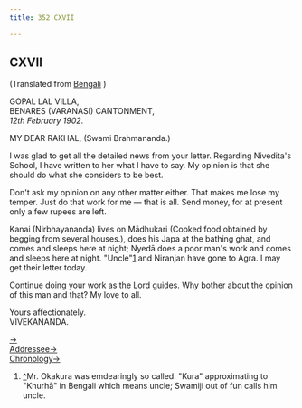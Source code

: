 ```yaml
---
title: 352 CXVII

---
```

  

  


## CXVII

(Translated from [Bengali](b8545e5117.pdf) )

GOPAL LAL VILLA,  
BENARES (VARANASI) CANTONMENT,  
*12th February 1902*.

MY DEAR RAKHAL, (Swami Brahmananda.)

I was glad to get all the detailed news from your letter. Regarding
Nivedita's School, I have written to her what I have to say. My opinion
is that she should do what she considers to be best.

Don't ask my opinion on any other matter either. That makes me lose my
temper. Just do that work for me — that is all. Send money, for at
present only a few rupees are left.

Kanai (Nirbhayananda) lives on Mādhukari (Cooked food obtained by
begging from several houses.), does his Japa at the bathing ghat, and
comes and sleeps here at night; Nyedā does a poor man's work and comes
and sleeps here at night. "Uncle"[1](#fn1) and Niranjan have gone to
Agra. I may get their letter today.

Continue doing your work as the Lord guides. Why bother about the
opinion of this man and that? My love to all.

Yours affectionately.  
VIVEKANANDA.

[→](118_rakhal.htm)  
[Addressee→](118_rakhal.htm)  
[Chronology→](../../volume_9/letters_fifth_series/216_joe.htm)

1.  [^](#txt1)Mr. Okakura was emdearingly so called. "Kura"
    approximating to "Khurhā" in Bengali which means uncle; Swamiji out
    of fun calls him uncle.